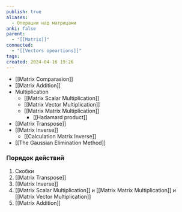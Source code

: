 ```yaml
---
publish: true
aliases:
  - Операции над матрицами
anki: false
parent:
  - "[[Matrix]]"
connected:
  - "[[Vectors opeartions]]"
tags: 
created: 2024-04-16 19:26
---
```


- [[Matrix Comparasion]]
- [[Matrix Addition]]
- Multiplication
	- [[Matrix Scalar Multiplication]]
	- [[Matrix Vector Multiplication]]
	- [[Matrix Matrix Multiplication]]
		- [[Hadamard product]]
- [[Matrix Transpose]]
- [[Matrix Inverse]]
	- [[Calculation Matrix Inverse]]
- [[The Gaussian Elimination Method]]




### Порядок действий
1. Скобки
2. [[Matrix Transpose]]
3. [[Matrix Inverse]]
4. [[Matrix Scalar Multiplication]] и [[Matrix Matrix Multiplication]] и [[Matrix Vector Multiplication]]
5. [[Matrix Addition]]



